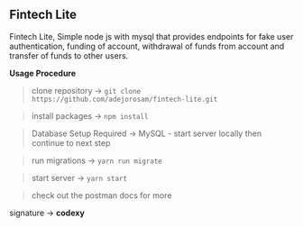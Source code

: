 ## Fintech Lite

Fintech Lite, Simple node js with mysql that provides endpoints for fake user authentication, funding of account, withdrawal of funds from account and transfer of funds to other users.

**Usage Procedure**

> clone repository -> `git clone https://github.com/adejorosam/fintech-lite.git`

> install packages -> `npm install`

> Database Setup Required -> MySQL - start server locally then continue to next step

> run migrations -> `yarn run migrate`

> start server -> `yarn start`

> check out the postman docs for more

signature -> **codexy**
